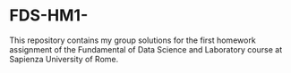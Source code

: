 # FDS-HM1-

This repository contains my group solutions for the first homework assignment of the Fundamental of Data Science and Laboratory course at Sapienza University of Rome.
